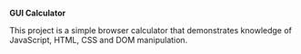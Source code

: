 **GUI Calculator**

This project is a simple browser calculator that demonstrates knowledge of JavaScript, HTML, CSS and DOM manipulation.
